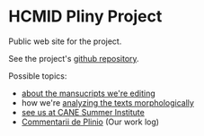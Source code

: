 # HCMID Pliny Project

Public web site for the project.

See the project's [github repository](https://github.com/HCMID/plinius).


Possible topics:

-  [about the mansucripts we're editing](mansucripts)
-  how we're [analyzing the texts morphologically](morphology)
-  [see us at CANE Summer Institute](https://stephanieml.github.io/CSI-2018-Pliny/)
-  [Commentarii de Plinio](commentarii) (Our work log)
